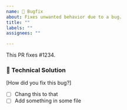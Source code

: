 ```yaml
---
name: 🧯 Bugfix
about: Fixes unwanted behavior due to a bug.
title: ""
labels: ""
assignees: ""

---
```


This PR fixes #1234.

### 🚒 Technical Solution
[How did you fix this bug?]
- [ ] Chang this to that
- [ ] Add something in some file
